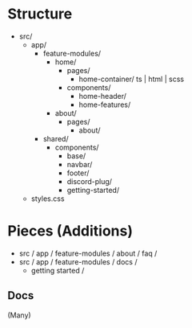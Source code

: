 # Structure
- src/
    - app/
        - feature-modules/
            - home/
                - pages/
                    - home-container/ ts | html | scss
                - components/
                    - home-header/
                    - home-features/
            - about/
                - pages/
                    - about/
        - shared/
            - components/
                - base/
                - navbar/
                - footer/
                - discord-plug/
                - getting-started/
    - styles.css

# Pieces (Additions)
 - src / app / feature-modules / about / faq /
 - src / app / feature-modules / docs /
    - getting started /

## Docs
(Many)


